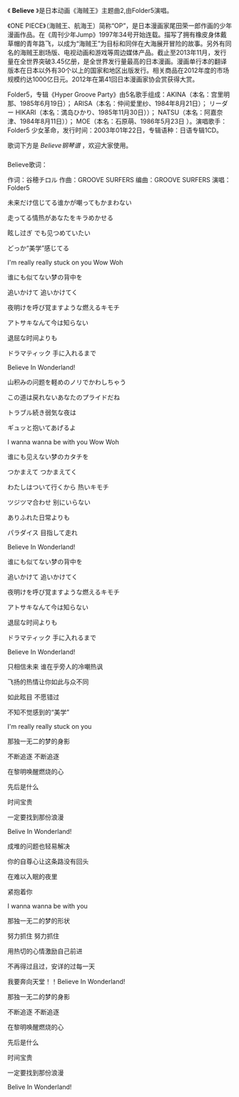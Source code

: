 

《 **Believe** 》是日本动画《海贼王》主题曲2,由Folder5演唱。

《ONE
PIECE》（海贼王、航海王）简称“OP”，是日本漫画家尾田荣一郎作画的少年漫画作品。在《周刊少年Jump》1997年34号开始连载。描写了拥有橡皮身体戴草帽的青年路飞，以成为“海贼王”为目标和同伴在大海展开冒险的故事。另外有同名的海贼王剧场版、电视动画和游戏等周边媒体产品。截止至2013年11月，发行量在全世界突破3.45亿册，是全世界发行量最高的日本漫画。漫画单行本的翻译版本在日本以外有30个以上的国家和地区出版发行。相关商品在2012年度的市场规模约达1000亿日元。2012年在第41回日本漫画家协会赏获得大赏。

Folder5，专辑《Hyper Groove Party》由5名歌手组成：AKINA（本名：宫里明那、1985年6月19日）；
ARISA（本名：仲间爱里纱、1984年8月21日）； リーダー HIKARI（本名：満岛ひかり、1985年11月30日））；
NATSU（本名：阿嘉奈津、1984年8月11日））； MOE（本名：石原萌、1986年5月23日 ）。演唱歌手：Folder5
少女革命，发行时间：2003年01年22日，专辑语种：日语专辑1CD。

歌词下方是 _Believe钢琴谱_ ，欢迎大家使用。

###  
Believe歌词：

作词：谷穂チロル 作曲：GROOVE SURFERS 编曲：GROOVE SURFERS 演唱：Folder5  
  

未来だけ信じてる谁かが嘲ってもかまわない

走ってる情热があなたをキラめかせる

眩し过ぎ でも见つめていたい

どっか“美学”感じてる

I\'m really really stuck on you Wow Woh

谁にも似てない梦の背中を

追いかけて 追いかけてく

夜明けを呼び覚ますような燃えるキモチ

アトサキなんて今は知らない

退屈な时间よりも

ドラマティック 手に入れるまで

Believe In Wonderland!

山积みの问题を軽めのノリでかわしちゃう

この道は戻れないあなたのプライドだね

トラブル続き弱気な夜は

ギュッと抱いてあげるよ

I wanna wanna be with you Wow Woh

谁にも见えない梦のカタチを

つかまえて つかまえてく

わたしはついて行くから 热いキモチ

ツジツマ合わせ 别にいらない

ありふれた日常よりも

パラダイス 目指して走れ

Believe In Wonderland!

谁にも似てない梦の背中を

追いかけて 追いかけてく

夜明けを呼び覚ますような燃えるキモチ

アトサキなんて今は知らない

退屈な时间よりも

ドラマティック 手に入れるまで

Believe In Wonderland!  

  
只相信未来 谁在乎旁人的冷嘲热讽

飞扬的热情让你如此与众不同

如此眩目 不愿错过

不知不觉感到的“美学”

I'm really really stuck on you

那独一无二的梦的身影

不断追逐 不断追逐

在黎明唤醒燃烧的心

先后是什么

时间宝贵

一定要找到那份浪漫

Belive In Wonderland!

成堆的问题也轻易解决

你的自尊心让这条路没有回头

在难以入眠的夜里

紧抱着你

I wanna wanna be with you

那独一无二的梦的形状

努力抓住 努力抓住

用热切的心情激励自己前进

不再得过且过，安详的过每一天

我要奔向天堂！！Believe In Wonderland!

那独一无二的梦的身影

不断追逐 不断追逐

在黎明唤醒燃烧的心

先后是什么

时间宝贵

一定要找到那份浪漫

Belive In Wonderland!

